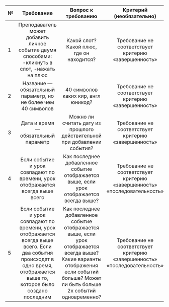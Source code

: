 | № | Требование | Вопрос к требованию | Критерий (необязательно) |
| - | :--------: |:-------------------:| :-----------------------:|
| 1 | Преподаватель может добавить личное событие двумя способами: -кликнуть в слот, -нажать на плюс | Какой слот? Какой плюс, где он находится? | Требование не соответствует критерию «завершенность» |
| 2 | Название — обязательный параметр, но не более чем 40 символов | 40 символов каких кир, англ юникод? | Требование не соответствует критерию «завершенность»| 
| 3 | Дата и время — обязательный параметр | Можно ли считать дату из прошлого действительной при добавлении события? | Требование не соответствует критерию «завершенность» |
| 4 | Если событие и урок совпадают по времени, урок отображается всегда выше всего | Как последнее добавленное событие отображается выше, если урок отображается всегда выше? | Требование не соответствует критерию «завершенность» «последовательность» |
| 5 | Если событие и урок совпадают по времени, урок отображается всегда выше всего. Если два события происходят в одно время, отображается выше то, которое было создано последним | Как последнее добавленное событие отображается выше, если урок отображается всегда выше? Какие варианты отображения если событий больше? Может ли быть больше 2х событий одновременно? | Требование не соответствует критерию «завершенность» «последовательность» |
